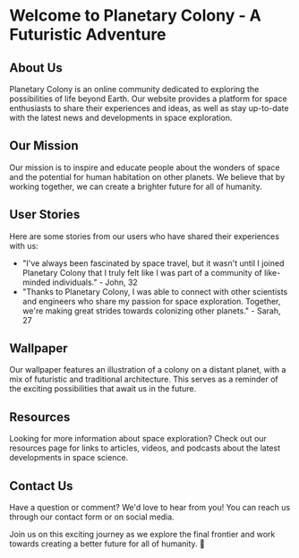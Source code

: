 <!--font:Orbitron-->

# Welcome to Planetary Colony - A Futuristic Adventure

## About Us
Planetary Colony is an online community dedicated to exploring the possibilities of life beyond Earth. Our website provides a platform for space enthusiasts to share their experiences and ideas, as well as stay up-to-date with the latest news and developments in space exploration.

## Our Mission
Our mission is to inspire and educate people about the wonders of space and the potential for human habitation on other planets. We believe that by working together, we can create a brighter future for all of humanity.

## User Stories
Here are some stories from our users who have shared their experiences with us:

- "I've always been fascinated by space travel, but it wasn't until I joined Planetary Colony that I truly felt like I was part of a community of like-minded individuals." - John, 32
- "Thanks to Planetary Colony, I was able to connect with other scientists and engineers who share my passion for space exploration. Together, we're making great strides towards colonizing other planets." - Sarah, 27

## Wallpaper
Our wallpaper features an illustration of a colony on a distant planet, with a mix of futuristic and traditional architecture. This serves as a reminder of the exciting possibilities that await us in the future.

## Resources
Looking for more information about space exploration? Check out our resources page for links to articles, videos, and podcasts about the latest developments in space science.

## Contact Us
Have a question or comment? We'd love to hear from you! You can reach us through our contact form or on social media.

Join us on this exciting journey as we explore the final frontier and work towards creating a better future for all of humanity. 🚀

<!--

Write me content for website with wallpaper which alt text is:

"An illustration of a colony on a distant planet, with a mix of futuristic and traditional architecture."

The name/title of the page should not be 1:1 copy of the alt text but rather a real content of the website which is using this wallpaper.

- Use markdown format 
- Start with heading
- Heading should be short and concise
- The content should look like a real website 
- The website should not be about the wallpaper, wallpaper is just a related background
- Heading should be contain work "wallpaper" or "background"
- Include real sections like references, contact, user stories, etc. use things relevant to the page purpose.
- Feel free to use structure like headings, bullets, numbering, blockquotes, paragraphs, horizontal lines, etc.
- You can use formatting like bold or _italic_
- You can include UTF-8 emojis
- Links should be only #hash anchors (and you can refer to the document itself)
- Do not include images


---


# Welcome to Planetary Colony - A Futuristic Adventure

## About Us
Planetary Colony is an online community dedicated to exploring the possibilities of life beyond Earth. Our website provides a platform for space enthusiasts to share their experiences and ideas, as well as stay up-to-date with the latest news and developments in space exploration.

## Our Mission
Our mission is to inspire and educate people about the wonders of space and the potential for human habitation on other planets. We believe that by working together, we can create a brighter future for all of humanity.

## User Stories
Here are some stories from our users who have shared their experiences with us:

- "I've always been fascinated by space travel, but it wasn't until I joined Planetary Colony that I truly felt like I was part of a community of like-minded individuals." - John, 32
- "Thanks to Planetary Colony, I was able to connect with other scientists and engineers who share my passion for space exploration. Together, we're making great strides towards colonizing other planets." - Sarah, 27

## Wallpaper
Our wallpaper features an illustration of a colony on a distant planet, with a mix of futuristic and traditional architecture. This serves as a reminder of the exciting possibilities that await us in the future.

## Resources
Looking for more information about space exploration? Check out our resources page for links to articles, videos, and podcasts about the latest developments in space science.

## Contact Us
Have a question or comment? We'd love to hear from you! You can reach us through our contact form or on social media.

Join us on this exciting journey as we explore the final frontier and work towards creating a better future for all of humanity. 🚀

-->
